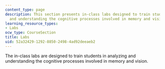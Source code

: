 ```yaml
---
content_type: page
description: This section presents in-class labs designed to train students in analyzing
  and understanding the cognitive processes involved in memory and vision.
learning_resource_types:
- Labs
ocw_type: CourseSection
title: Labs
uid: 52a32429-1292-8850-2498-4ad92deeaeb2
---
```


The in-class labs are designed to train students in analyzing and understanding the cognitive processes involved in memory and vision.